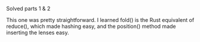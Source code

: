 Solved parts 1 & 2

This one was pretty straightforward. I learned fold() is the Rust equivalent of reduce(), which made hashing easy, and the position() method made inserting the lenses easy.